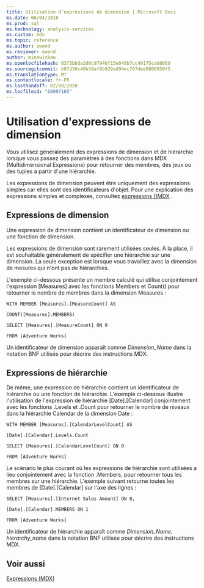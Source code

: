 ```yaml
---
title: Utilisation d’expressions de dimension | Microsoft Docs
ms.date: 06/04/2018
ms.prod: sql
ms.technology: analysis-services
ms.custom: mdx
ms.topic: reference
ms.author: owend
ms.reviewer: owend
author: minewiskan
ms.openlocfilehash: 0373bbda2d0c97946f15e048b7cc49175ca66669
ms.sourcegitcommit: b87d36c46b39af8b929ad94ec707dee8800950f5
ms.translationtype: MT
ms.contentlocale: fr-FR
ms.lasthandoff: 02/08/2020
ms.locfileid: "68097165"
---
```

# <a name="using-dimension-expressions"></a>Utilisation d'expressions de dimension


  Vous utilisez généralement des expressions de dimension et de hiérarchie lorsque vous passez des paramètres à des fonctions dans MDX (Multidimensional Expressions) pour retourner des membres, des jeux ou des tuples à partir d'une hiérarchie.  
  
 Les expressions de dimension peuvent être uniquement des expressions simples car elles sont des identificateurs d'objet. Pour une explication des expressions simples et complexes, consultez [expressions &#40;&#41;MDX](../mdx/expressions-mdx.md) .  
  
## <a name="dimension-expressions"></a>Expressions de dimension  
 Une expression de dimension contient un identificateur de dimension ou une fonction de dimension.  
  
 Les expressions de dimension sont rarement utilisées seules. À la place, il est souhaitable généralement de spécifier une hiérarchie sur une dimension. La seule exception est lorsque vous travaillez avec la dimension de mesures qui n'ont pas de hiérarchies.  
  
 L'exemple ci-dessous présente un membre calculé qui utilise conjointement l'expression [Measures] avec les fonctions Members et Count() pour retourner le nombre de membres dans la dimension Measures :  
  
 `WITH MEMBER [Measures].[MeasureCount] AS`  
  
 `COUNT([Measures].MEMBERS)`  
  
 `SELECT [Measures].[MeasureCount] ON 0`  
  
 `FROM [Adventure Works]`  
  
 Un identificateur de dimension apparaît comme *Dimension_Name* dans la notation BNF utilisée pour décrire des instructions MDX.  
  
## <a name="hierarchy-expressions"></a>Expressions de hiérarchie  
 De même, une expression de hiérarchie contient un identificateur de hiérarchie ou une fonction de hiérarchie. L'exemple ci-dessous illustre l'utilisation de l'expression de hiérarchie [Date].[Calendar] conjointement avec les fonctions .Levels et .Count pour retourner le nombre de niveaux dans la hiérarchie Calendar de la dimension Date :  
  
 `WITH MEMBER [Measures].[CalendarLevelCount] AS`  
  
 `[Date].[Calendar].Levels.Count`  
  
 `SELECT [Measures].[CalendarLevelCount] ON 0`  
  
 `FROM [Adventure Works]`  
  
 Le scénario le plus courant où les expressions de hiérarchie sont utilisées a lieu conjointement avec la fonction .Members, pour retourner tous les membres sur une hiérarchie. L'exemple suivant retourne toutes les membres de [Date].[Calendar] sur l'axe des lignes :  
  
 `SELECT [Measures].[Internet Sales Amount] ON 0,`  
  
 `[Date].[Calendar].MEMBERS ON 1`  
  
 `FROM [Adventure Works]`  
  
 Un identificateur de hiérarchie apparaît comme *Dimension_Name. hierarchy_name* dans la notation BNF utilisée pour décrire des instructions MDX.  
  
## <a name="see-also"></a>Voir aussi  
 [Expressions &#40;MDX&#41;](../mdx/expressions-mdx.md)  
  
  
